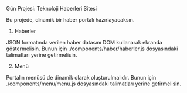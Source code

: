 Gün Projesi: Teknoloji Haberleri Sitesi

Bu projede, dinamik bir haber portalı hazırlayacaksın.

1. Haberler

JSON formatında verilen haber datasını DOM kullanarak ekranda göstermelisin. Bunun için ./components/haber/haberler.js dosyasındaki talimatları yerine getirmelisin.

2. Menü

Portalın menüsü de dinamik olarak oluşturulmalıdır. Bunun için ./components/menu/menu.js dosyasındaki talimatları yerine getirmelisin.